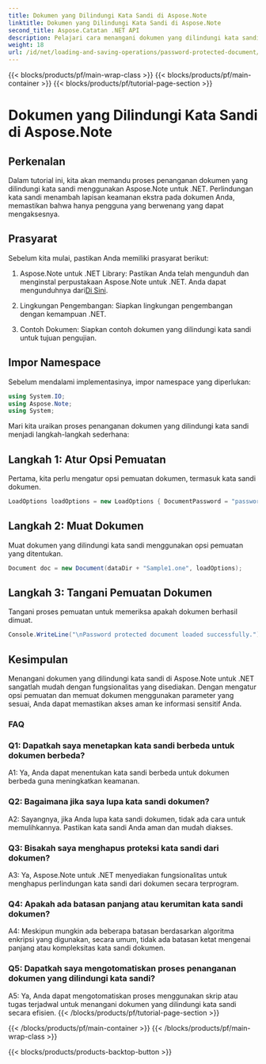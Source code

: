 ```yaml
---
title: Dokumen yang Dilindungi Kata Sandi di Aspose.Note
linktitle: Dokumen yang Dilindungi Kata Sandi di Aspose.Note
second_title: Aspose.Catatan .NET API
description: Pelajari cara menangani dokumen yang dilindungi kata sandi menggunakan Aspose.Note untuk .NET. Amankan informasi sensitif Anda dengan mudah.
weight: 18
url: /id/net/loading-and-saving-operations/password-protected-document/
---
```


{{< blocks/products/pf/main-wrap-class >}}
{{< blocks/products/pf/main-container >}}
{{< blocks/products/pf/tutorial-page-section >}}

# Dokumen yang Dilindungi Kata Sandi di Aspose.Note

## Perkenalan

Dalam tutorial ini, kita akan memandu proses penanganan dokumen yang dilindungi kata sandi menggunakan Aspose.Note untuk .NET. Perlindungan kata sandi menambah lapisan keamanan ekstra pada dokumen Anda, memastikan bahwa hanya pengguna yang berwenang yang dapat mengaksesnya.

## Prasyarat

Sebelum kita mulai, pastikan Anda memiliki prasyarat berikut:

1. Aspose.Note untuk .NET Library: Pastikan Anda telah mengunduh dan menginstal perpustakaan Aspose.Note untuk .NET. Anda dapat mengunduhnya dari[Di Sini](https://releases.aspose.com/note/net/).

2. Lingkungan Pengembangan: Siapkan lingkungan pengembangan dengan kemampuan .NET.

3. Contoh Dokumen: Siapkan contoh dokumen yang dilindungi kata sandi untuk tujuan pengujian.

## Impor Namespace

Sebelum mendalami implementasinya, impor namespace yang diperlukan:

```csharp
using System.IO;
using Aspose.Note;
using System;
```

Mari kita uraikan proses penanganan dokumen yang dilindungi kata sandi menjadi langkah-langkah sederhana:

## Langkah 1: Atur Opsi Pemuatan

Pertama, kita perlu mengatur opsi pemuatan dokumen, termasuk kata sandi dokumen.

```csharp
LoadOptions loadOptions = new LoadOptions { DocumentPassword = "password" };
```

## Langkah 2: Muat Dokumen

Muat dokumen yang dilindungi kata sandi menggunakan opsi pemuatan yang ditentukan.

```csharp
Document doc = new Document(dataDir + "Sample1.one", loadOptions);
```

## Langkah 3: Tangani Pemuatan Dokumen

Tangani proses pemuatan untuk memeriksa apakah dokumen berhasil dimuat.

```csharp
Console.WriteLine("\nPassword protected document loaded successfully.");
```

## Kesimpulan

Menangani dokumen yang dilindungi kata sandi di Aspose.Note untuk .NET sangatlah mudah dengan fungsionalitas yang disediakan. Dengan mengatur opsi pemuatan dan memuat dokumen menggunakan parameter yang sesuai, Anda dapat memastikan akses aman ke informasi sensitif Anda.

### FAQ

### Q1: Dapatkah saya menetapkan kata sandi berbeda untuk dokumen berbeda?

A1: Ya, Anda dapat menentukan kata sandi berbeda untuk dokumen berbeda guna meningkatkan keamanan.

### Q2: Bagaimana jika saya lupa kata sandi dokumen?

A2: Sayangnya, jika Anda lupa kata sandi dokumen, tidak ada cara untuk memulihkannya. Pastikan kata sandi Anda aman dan mudah diakses.

### Q3: Bisakah saya menghapus proteksi kata sandi dari dokumen?

A3: Ya, Aspose.Note untuk .NET menyediakan fungsionalitas untuk menghapus perlindungan kata sandi dari dokumen secara terprogram.

### Q4: Apakah ada batasan panjang atau kerumitan kata sandi dokumen?

A4: Meskipun mungkin ada beberapa batasan berdasarkan algoritma enkripsi yang digunakan, secara umum, tidak ada batasan ketat mengenai panjang atau kompleksitas kata sandi dokumen.

### Q5: Dapatkah saya mengotomatiskan proses penanganan dokumen yang dilindungi kata sandi?

A5: Ya, Anda dapat mengotomatiskan proses menggunakan skrip atau tugas terjadwal untuk menangani dokumen yang dilindungi kata sandi secara efisien.
{{< /blocks/products/pf/tutorial-page-section >}}

{{< /blocks/products/pf/main-container >}}
{{< /blocks/products/pf/main-wrap-class >}}

{{< blocks/products/products-backtop-button >}}
